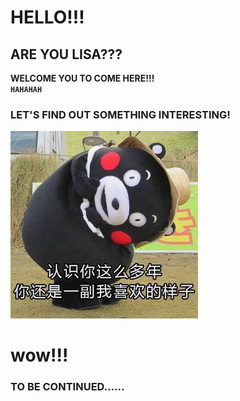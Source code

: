 # HELLO!!!   
## ARE YOU LISA???   
**WELCOME YOU TO COME HERE!!!**   
**`HAHAHAH`**   
### LET'S FIND OUT SOMETHING INTERESTING!   
![img](https://github.com/zTonyz/zTonyz.github.io/blob/master/2.jpg?raw=true)   
# wow!!!   
### TO BE CONTINUED......

